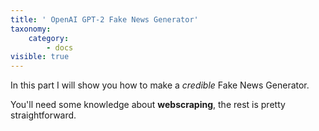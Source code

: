 ```yaml
---
title: ' OpenAI GPT-2 Fake News Generator'
taxonomy:
    category:
        - docs
visible: true
---
```


In this part I will show you how to make a *credible* Fake News Generator.



You'll need some knowledge about **webscraping**, the rest is pretty straightforward.